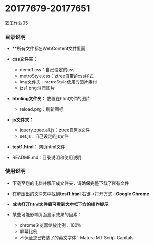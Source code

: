 # 20177679-20177651
软工作业05
### 目录说明
- **所有文件都在WebContent文件里面
- **css文件夹：**
    - demo1.css：自己设定的css
    - metroStyle.css：ztree自带的css样式
    - img文件夹：metroStyle使用的图片素材 
    - jzs1.png:背景图片
- **htmling文件夹：** 放置在html文件的图片
    - reload.png：刷新图标
    
- **js文件夹：**
    - jquery.ztree.all.js：ztree自带js文件
    - set.js：自己设定的js文件
    
- **test1.html：** 网页html文件

- README.md：目录说明和使用说明

### 使用说明
- 下载至您的电脑并解压成文件夹，请确保完整下载了所有文件

- 在解压出的文件夹中找到**test1.html** 右键→打开方式→**Google Chrome**

- **成功打开html文件后可看到文本框下方的操作提示**

- 某些可能影响页面显示效果的因素：
    - chrome浏览器缩放比例：100%
    - 屏幕比例
    - 不保证您已安装了的英文字体：Matura MT Script Capitals
